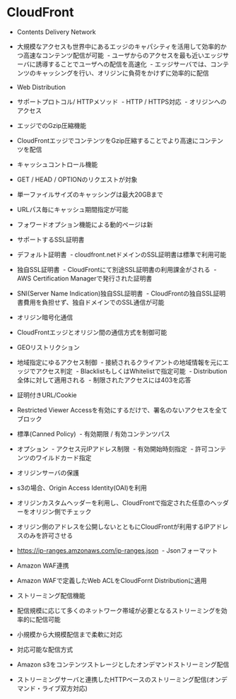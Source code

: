 # CloudFront

- Contents Delivery Network
 - 大規模なアクセスも世界中にあるエッジのキャパシティを活用して効率的かつ高速なコンテンツ配信が可能
  - ユーザからのアクセスを最も近いエッジサーバに誘導することでユーザへの配信を高速化
  - エッジサーバでは、コンテンツのキャッシングを行い、オリジンに負荷をかけずに効率的に配信
  
- Web Distribution
 - サポートプロトコル/ HTTPメソッド
  - HTTP / HTTPS対応
  - オリジンへのアクセス

- エッジでのGzip圧縮機能
 - CloudFrontエッジでコンテンツをGzip圧縮することでより高速にコンテンツを配信
 
- キャッシュコントロール機能
 - GET / HEAD / OPTIONのリクエストが対象
 - 単一ファイルサイズのキャッシングは最大20GBまで
 - URLパス毎にキャッシュ期間指定が可能
 - フォワードオプション機能による動的ページは新

- サポートするSSL証明書
 - デフォルト証明書
  - cloudfront.netドメインのSSL証明書は標準で利用可能
 - 独自SSL証明書
  - CloudFrontにて別途SSL証明書の利用課金がされる
  - AWS Certification Managerで発行された証明書
 - SNI(Server Name Indication)独自SSL証明書
  - CloudFrontの独自SSL証明書費用を負担せず、独自ドメインでのSSL通信が可能
- オリジン暗号化通信
 - CloudFrontエッジとオリジン間の通信方式を制御可能

- GEOリストリクション
 - 地域指定にゆるアクセス制御
  - 接続されるクライアントの地域情報を元にエッジでアクセス判定
  - BlacklistもしくはWhitelistで指定可能
  - Distribution全体に対して適用される
  - 制限されたアクセスには403を応答
  
- 証明付きURL/Cookie
 - Restricted Viewer Accessを有効にするだけで、署名のないアクセスを全てブロック
 - 標準(Canned Policy)
  - 有効期限 / 有効コンテンツパス
 - オプション
  - アクセス元IPアドレス制限
  - 有効開始時刻指定
  - 許可コンテンツのワイルドカード指定

- オリジンサーバの保護　
 - s3の場合、Origin Access Identity(OAI)を利用
 - オリジンカスタムヘッダーを利用し、CloudFrontで指定された任意のヘッダーをオリジン側でチェック
 - オリジン側のアドレスを公開しないとともにCloudFrontが利用するIPアドレスのみを許可させる
  - https://ip-ranges.amzonaws.com/ip-ranges.json
  - Jsonフォーマット

- Amazon WAF連携
 - Amazon WAFで定義したWeb ACLをCloudFornt Distributionに適用
 
- ストリーミング配信機能
 - 配信規模に応じて多くのネットワーク帯域が必要となるストリーミングを効率的に配信可能
 - 小規模から大規模配信まで柔軟に対応
- 対応可能な配信方式
 - Amazon s3をコンテンツストレージとしたオンデマンドストリーミング配信
 - ストリーミングサーバと連携したHTTPベースのストリーミング配信(オンデマンド・ライブ双方対応)
